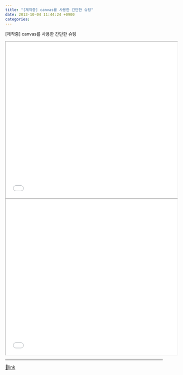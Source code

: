 ```yaml
---
title: "[제작중] canvas를 사용한 간단한 슈팅"
date: 2013-10-04 11:44:24 +0900
categories: 
---
```

  

[제작중] canvas를 사용한 간단한 슈팅  
<iframe frameborder="0" height="500" src="/web_work/fun/game_shoot/game_shoot.html" style="border-width: 1px;" width="550"></iframe><iframe frameborder="0" height="500" src="/web_work/fun/game_shoot/game_shoot_test.html" style="border-width: 1px;" width="550"></iframe>



  ***
[🔗link](http://www.mins01.com/mh/tech/read/846)